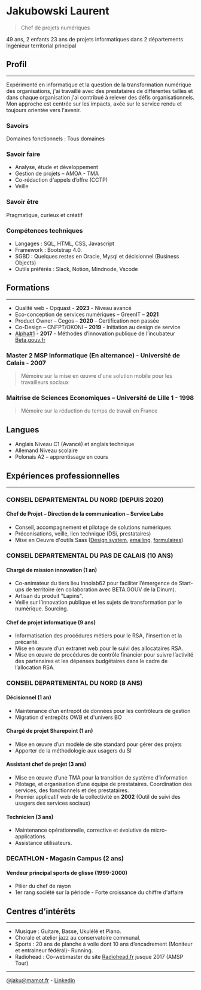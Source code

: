 # Jakubowski Laurent
> Chef de projets numériques
 
49 ans, 2 enfants
23 ans de projets informatiques dans 2 départements
Ingénieur territorial principal

## Profil
---
Expérimenté en informatique et la question de la transformation numérique des organisations, j'ai travaillé avec des prestataires de différentes tailles et dans chaque organisation j'ai contribué à relever des défis organisationnels.
Mon approche est centrée sur les impacts, axée sur le service rendu et toujours orientée vers l'avenir.

### Savoirs

Domaines fonctionnels : Tous domaines

### Savoir faire

- Analyse, étude et développement
- Gestion de projets – AMOA - TMA
- Co-rédaction d'appels d’offre (CCTP)
- Veille

### Savoir être

Pragmatique, curieux et créatif

### Compétences techniques

- Langages :	SQL, HTML, CSS, Javascript
- Framework :	Bootstrap 4.0. 
- SGBD :	Quelques restes en Oracle, Mysql et décisionnel (Business Objects)
- Outils préférés : Slack, Notion, Mindnode, Vscode

## Formations
---
- Qualité web - Opquast - **2023** - Niveau avancé
- Eco-conception de services numériques – GreenIT – **2021**
- Product Owner – Cegos – **2020** - Certification non passée
- Co-Design – CNFPT/OKONI – **2019** - Initiation au design de service
- [Alpha#1](https://beta.gouv.fr/2017/12/08/alpha1.html) - **2017** - Méthodes d’innovation publique de l’incubateur [Beta.gouv.fr](http://beta.gouv.fr/)

### Master 2 MSP Informatique (En alternance) - Université de Calais - 2007

> Mémoire sur la mise en œuvre d'une solution mobile pour les travailleurs sociaux

### Maitrise de Sciences Economiques – Université de Lille 1 - 1998

> Mémoire sur la réduction du temps de travail en France

## Langues

- Anglais	Niveau C1 (Avancé) et anglais technique
- Allemand	Niveau scolaire
- Polonais	A2 – apprentissage en cours

## Expériences professionnelles
---
### CONSEIL DEPARTEMENTAL DU NORD (DEPUIS 2020)

#### Chef de Projet – Direction de la communication – Service Labo

- Conseil, accompagnement et pilotage de solutions numériques
- Préconisations, veille, lien technique (DSi, prestataires)
- Mise en Oeuvre d'outils Saas ([Design system](https://communication.lenord.fr/), [emailing](https://www.sarbacane.com/), [formulaires](https://www.typeform.com/))

### CONSEIL DEPARTEMENTAL DU PAS DE CALAIS (10 ANS)

#### Chargé de mission innovation (1 an)

- Co-animateur du tiers lieu Innolab62 pour faciliter l’émergence de Start-ups de territoire (en collaboration avec BETA.GOUV de la Dinum).
- Artisan du produit "Lapins".
- Veille sur l’innovation publique et les sujets de transformation par le numérique. Sourcing.

#### Chef de projet informatique (9 ans)

- Informatisation des procédures métiers pour le RSA, l'insertion et la précarité.
- Mise en œuvre d’un extranet web pour le suivi des allocataires RSA.
- Mise en œuvre de procédures de contrôle financier pour suivre l’activité des partenaires et les dépenses budgétaires dans le cadre de l’allocation RSA.

### CONSEIL DEPARTEMENTAL DU NORD (8 ANS)

#### Décisionnel (1 an)

- Maintenance d’un entrepôt de données pour les contrôleurs de gestion
- Migration d'entrepôts OWB et d'univers BO

#### Chargé de projet Sharepoint (1 an)

- Mise en œuvre d’un modèle de site standard pour gérer des projets
- Apporter de la méthodologie aux usagers du SI

#### Assistant chef de projet (3 ans)

- Mise en œuvre d’une TMA pour la transition de système d’information
- Pilotage, et organisation d’une équipe de prestataires. Coordination des services, des fonctionnels et des prestataires.
- Premier applicatif web de la collectivité en **2002** (Outil de suivi des usagers des services sociaux)

#### Technicien (3 ans)

- Maintenance opérationnelle, corrective et évolutive de micro-applications.
- Assistance utilisateurs.

### DECATHLON - Magasin Campus (2 ans)

#### Vendeur principal sports de glisse (1999-2000)

- Pilier du chef de rayon
- 1er rang société sur la période - Forte croissance du chiffre d'affaire

## Centres d’intérêts
---
- Musique : Guitare, Basse, Ukulélé et Piano.
- Chorale et atelier jazz au conservatoire communal.
- Sports : 20 ans de planche à voile dont 10 ans d’encadrement (Moniteur et entraineur fédéral)- Running.
- Radiohead : Co-webmaster du site [Radiohead.fr](https://www.radiohead.fr/) jusque 2017 (AMSP Tour)

---

@jaku@mamot.fr - [Linkedin](https://www.linkedin.com/in/laurent-jakubowski-01080627)
